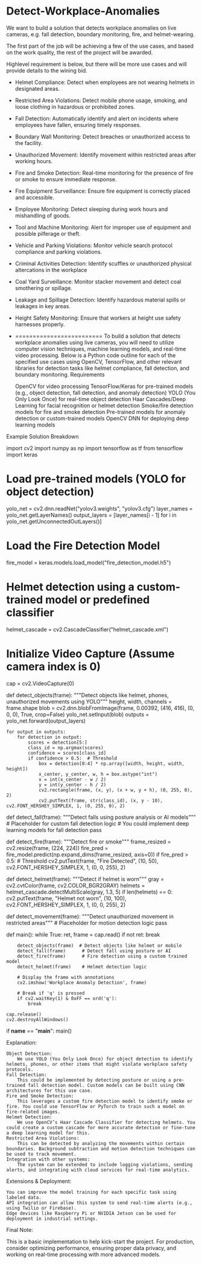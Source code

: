 # Detect-Workplace-Anomalies
We want to build a solution that detects workplace anomalies on live cameras, e.g. fall detection, boundary monitoring, fire, and helmet-wearing.

The first part of the job will be achieving a few of the use cases, and based on the work quality, the rest of the project will be awarded.

Highlevel requirement is below, but there will be more use cases and will provide details to the wining bid.

- Helmet Compliance: Detect when employees are not wearing helmets in designated areas.
- Restricted Area Violations: Detect mobile phone usage, smoking, and loose clothing in hazardous or prohibited zones.
- Fall Detection: Automatically identify and alert on incidents where employees have fallen, ensuring timely responses.
- Boundary Wall Monitoring: Detect breaches or unauthorized access to the facility.
- Unauthorized Movement: Identify movement within restricted areas after working hours.
- Fire and Smoke Detection: Real-time monitoring for the presence of fire or smoke to ensure immediate response.
- Fire Equipment Surveillance: Ensure fire equipment is correctly placed and accessible.
- Employee Monitoring: Detect sleeping during work hours and mishandling of goods.
- Tool and Machine Monitoring: Alert for improper use of equipment and possible pilferage or theft.
- Vehicle and Parking Violations: Monitor vehicle search protocol compliance and parking violations.
- Criminal Activities Detection: Identify scuffles or unauthorized physical altercations in the workplace
- Coal Yard Surveillance: Monitor stacker movement and detect coal smothering or spillage.
- Leakage and Spillage Detection: Identify hazardous material spills or leakages in key areas.
- Height Safety Monitoring: Ensure that workers at height use safety harnesses properly.
- =========================
To build a solution that detects workplace anomalies using live cameras, you will need to utilize computer vision techniques, machine learning models, and real-time video processing. Below is a Python code outline for each of the specified use cases using OpenCV, TensorFlow, and other relevant libraries for detection tasks like helmet compliance, fall detection, and boundary monitoring.
Requirements

    OpenCV for video processing
    TensorFlow/Keras for pre-trained models (e.g., object detection, fall detection, and anomaly detection)
    YOLO (You Only Look Once) for real-time object detection
    Haar Cascades/Deep Learning for facial recognition or helmet detection
    Smoke/fire detection models for fire and smoke detection
    Pre-trained models for anomaly detection or custom-trained models
    OpenCV DNN for deploying deep learning models

Example Solution Breakdown

import cv2
import numpy as np
import tensorflow as tf
from tensorflow import keras

# Load pre-trained models (YOLO for object detection)
yolo_net = cv2.dnn.readNet("yolov3.weights", "yolov3.cfg")
layer_names = yolo_net.getLayerNames()
output_layers = [layer_names[i - 1] for i in yolo_net.getUnconnectedOutLayers()]

# Load the Fire Detection Model
fire_model = keras.models.load_model("fire_detection_model.h5")

# Helmet detection using a custom-trained model or predefined classifier
helmet_cascade = cv2.CascadeClassifier("helmet_cascade.xml")

# Initialize Video Capture (Assume camera index is 0)
cap = cv2.VideoCapture(0)

def detect_objects(frame):
    """Detect objects like helmet, phones, unauthorized movements using YOLO"""
    height, width, channels = frame.shape
    blob = cv2.dnn.blobFromImage(frame, 0.00392, (416, 416), (0, 0, 0), True, crop=False)
    yolo_net.setInput(blob)
    outputs = yolo_net.forward(output_layers)
    
    for output in outputs:
        for detection in output:
            scores = detection[5:]
            class_id = np.argmax(scores)
            confidence = scores[class_id]
            if confidence > 0.5:  # Threshold
                box = detection[0:4] * np.array([width, height, width, height])
                x_center, y_center, w, h = box.astype("int")
                x = int(x_center - w / 2)
                y = int(y_center - h / 2)
                cv2.rectangle(frame, (x, y), (x + w, y + h), (0, 255, 0), 2)
                cv2.putText(frame, str(class_id), (x, y - 10), cv2.FONT_HERSHEY_SIMPLEX, 1, (0, 255, 0), 2)

def detect_fall(frame):
    """Detect falls using posture analysis or AI models"""
    # Placeholder for custom fall detection logic
    # You could implement deep learning models for fall detection
    pass

def detect_fire(frame):
    """Detect fire or smoke"""
    frame_resized = cv2.resize(frame, (224, 224))
    fire_pred = fire_model.predict(np.expand_dims(frame_resized, axis=0))
    if fire_pred > 0.5:  # Threshold
        cv2.putText(frame, "Fire Detected", (10, 50), cv2.FONT_HERSHEY_SIMPLEX, 1, (0, 0, 255), 2)
    
def detect_helmet(frame):
    """Detect if helmet is worn"""
    gray = cv2.cvtColor(frame, cv2.COLOR_BGR2GRAY)
    helmets = helmet_cascade.detectMultiScale(gray, 1.3, 5)
    if len(helmets) == 0:
        cv2.putText(frame, "Helmet not worn", (10, 100), cv2.FONT_HERSHEY_SIMPLEX, 1, (0, 0, 255), 2)

def detect_movement(frame):
    """Detect unauthorized movement in restricted areas"""
    # Placeholder for motion detection logic
    pass

def main():
    while True:
        ret, frame = cap.read()
        if not ret:
            break
        
        detect_objects(frame)  # Detect objects like helmet or mobile
        detect_fall(frame)      # Detect fall using posture or AI
        detect_fire(frame)      # Fire detection using a custom trained model
        detect_helmet(frame)    # Helmet detection logic

        # Display the frame with annotations
        cv2.imshow('Workplace Anomaly Detection', frame)
        
        # Break if 'q' is pressed
        if cv2.waitKey(1) & 0xFF == ord('q'):
            break
    
    cap.release()
    cv2.destroyAllWindows()

if __name__ == "__main__":
    main()

Explanation:

    Object Detection:
        We use YOLO (You Only Look Once) for object detection to identify helmets, phones, or other items that might violate workplace safety protocols.
    Fall Detection:
        This could be implemented by detecting posture or using a pre-trained fall detection model. Custom models can be built using CNN architectures for this use case.
    Fire and Smoke Detection:
        This leverages a custom fire detection model to identify smoke or fire. You could use TensorFlow or PyTorch to train such a model on fire-related images.
    Helmet Detection:
        We use OpenCV’s Haar Cascade Classifier for detecting helmets. You could create a custom cascade for more accurate detection or fine-tune a deep learning model for this.
    Restricted Area Violations:
        This can be detected by analyzing the movements within certain boundaries. Background subtraction and motion detection techniques can be used to track movement.
    Integration with other systems:
        The system can be extended to include logging violations, sending alerts, and integrating with cloud services for real-time analytics.

Extensions & Deployment:

    You can improve the model training for each specific task using labeled data.
    API integration can allow this system to send real-time alerts (e.g., using Twilio or Firebase).
    Edge devices like Raspberry Pi or NVIDIA Jetson can be used for deployment in industrial settings.

Final Note:

This is a basic implementation to help kick-start the project. For production, consider optimizing performance, ensuring proper data privacy, and working on real-time processing with more advanced models.
